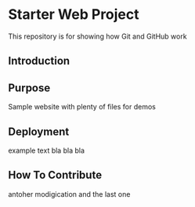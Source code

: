 # Starter Web Project

This repository is for showing how Git and GitHub work

## Introduction

## Purpose

Sample website with plenty of files for demos

## Deployment

example text bla bla bla

## How To Contribute
antoher modigication
and the last one
